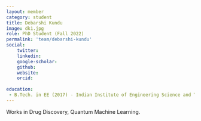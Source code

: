 ```yaml
---
layout: member
category: student
title: Debarshi Kundu
image: dk1.jpg
role: PhD Student (Fall 2022)
permalink: 'team/debarshi-kundu'
social:
    twitter: 
    linkedin: 
    google-scholar: 
    github: 
    website:
    orcid: 
    
education:
 - B.Tech. in EE (2017) - Indian Institute of Engineering Science and Technology, Shibpur 
---
```


Works in Drug Discovery, Quantum Machine Learning.

